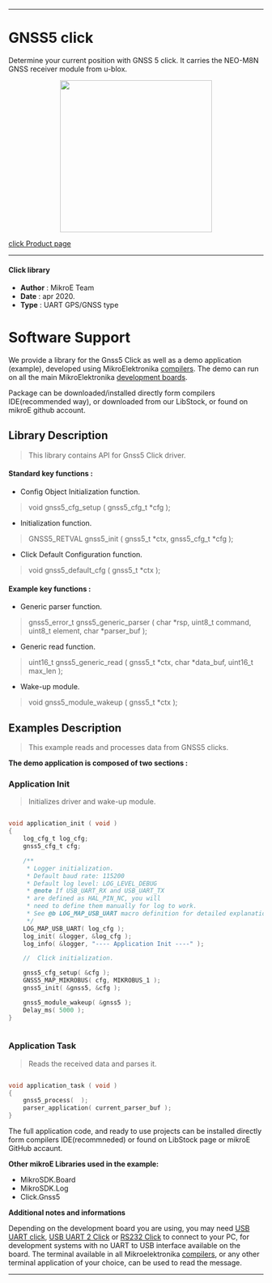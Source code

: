 
---
# GNSS5 click

Determine your current position with GNSS 5 click. It carries the NEO-M8N GNSS receiver module from u-blox.

<p align="center">
  <img src="https://download.mikroe.com/images/click_for_ide/gnss5_click.png" height=300px>
</p>

[click Product page](https://www.mikroe.com/gnss-5-click)

---


#### Click library 

- **Author**        : MikroE Team
- **Date**          : apr 2020.
- **Type**          : UART GPS/GNSS type


# Software Support

We provide a library for the Gnss5 Click 
as well as a demo application (example), developed using MikroElektronika 
[compilers](https://shop.mikroe.com/compilers). 
The demo can run on all the main MikroElektronika [development boards](https://shop.mikroe.com/development-boards).

Package can be downloaded/installed directly form compilers IDE(recommended way), or downloaded from our LibStock, or found on mikroE github account. 

## Library Description

> This library contains API for Gnss5 Click driver.

#### Standard key functions :

- Config Object Initialization function.
> void gnss5_cfg_setup ( gnss5_cfg_t *cfg ); 
 
- Initialization function.
> GNSS5_RETVAL gnss5_init ( gnss5_t *ctx, gnss5_cfg_t *cfg );

- Click Default Configuration function.
> void gnss5_default_cfg ( gnss5_t *ctx );


#### Example key functions :

- Generic parser function.
> gnss5_error_t gnss5_generic_parser ( char *rsp,  uint8_t command, uint8_t element, char *parser_buf );
 
- Generic read function.
> uint16_t gnss5_generic_read ( gnss5_t *ctx, char *data_buf, uint16_t max_len );

- Wake-up module.
> void gnss5_module_wakeup ( gnss5_t *ctx );

## Examples Description

> This example reads and processes data from GNSS5 clicks.

**The demo application is composed of two sections :**

### Application Init 

> Initializes driver and wake-up module.

```c

void application_init ( void )
{
    log_cfg_t log_cfg;
    gnss5_cfg_t cfg;

    /** 
     * Logger initialization.
     * Default baud rate: 115200
     * Default log level: LOG_LEVEL_DEBUG
     * @note If USB_UART_RX and USB_UART_TX 
     * are defined as HAL_PIN_NC, you will 
     * need to define them manually for log to work. 
     * See @b LOG_MAP_USB_UART macro definition for detailed explanation.
     */
    LOG_MAP_USB_UART( log_cfg );
    log_init( &logger, &log_cfg );
    log_info( &logger, "---- Application Init ----" );

    //  Click initialization.

    gnss5_cfg_setup( &cfg );
    GNSS5_MAP_MIKROBUS( cfg, MIKROBUS_1 );
    gnss5_init( &gnss5, &cfg );

    gnss5_module_wakeup( &gnss5 );
    Delay_ms( 5000 );
}
  
```

### Application Task

> Reads the received data and parses it.

```c

void application_task ( void )
{
    gnss5_process(  );
    parser_application( current_parser_buf );
}

```


The full application code, and ready to use projects can be  installed directly form compilers IDE(recommneded) or found on LibStock page or mikroE GitHub accaunt.

**Other mikroE Libraries used in the example:** 

- MikroSDK.Board
- MikroSDK.Log
- Click.Gnss5

**Additional notes and informations**

Depending on the development board you are using, you may need 
[USB UART click](https://shop.mikroe.com/usb-uart-click), 
[USB UART 2 Click](https://shop.mikroe.com/usb-uart-2-click) or 
[RS232 Click](https://shop.mikroe.com/rs232-click) to connect to your PC, for 
development systems with no UART to USB interface available on the board. The 
terminal available in all Mikroelektronika 
[compilers](https://shop.mikroe.com/compilers), or any other terminal application 
of your choice, can be used to read the message.



---
